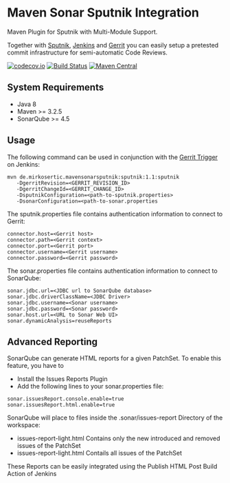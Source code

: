 # Maven Sonar Sputnik Integration

Maven Plugin for Sputnik with Multi-Module Support.

Together with [Sputnik](https://github.com/TouK/sputnik), [Jenkins](https://jenkins-ci.org) and [Gerrit](https://www.gerritcodereview.com) you can easily setup a pretested commit infrastructure for semi-automatic Code Reviews.

[![codecov.io](https://codecov.io/github/mirkosertic/mavensonarsputnik/coverage.svg?branch=master)](https://codecov.io/github/mirkosertic/mavensonarsputnik?branch=master) [![Build Status](https://travis-ci.org/mirkosertic/mavensonarsputnik.svg?branch=master)](https://travis-ci.org/mirkosertic/mavensonarsputnik) [![Maven Central](https://maven-badges.herokuapp.com/maven-central/de.mirkosertic.mavensonarsputnik/sputnik/badge.svg)](https://maven-badges.herokuapp.com/maven-central/de.mirkosertic.mavensonarsputnik/sputnik/badge.svg)

## System Requirements

* Java 8
* Maven >= 3.2.5
* SonarQube >= 4.5

## Usage

The following command can be used in conjunction with the [Gerrit Trigger](https://wiki.jenkins-ci.org/display/JENKINS/Gerrit+Trigger) on Jenkins:

```
mvn de.mirkosertic.mavensonarsputnik:sputnik:1.1:sputnik 
   -DgerritRevision=<GERRIT_REVISION_ID> 
   -DgerritChangeId=<GERRIT_CHANGE_ID> 
   -DsputnikConfiguration=<path-to-sputnik.properties> 
   -DsonarConfiguration=<path-to-sonar.properties
```

The sputnik.properties file contains authentication information to connect to Gerrit:

```
connector.host=<Gerrit host>
connector.path=<Gerrit context>
connector.port=<Gerrit port>
connector.username=<Gerrit username>
connector.password=<Gerrit password>
```

The sonar.properties file contains authentication information to connect to SonarQube:

```
sonar.jdbc.url=<JDBC url to SonarQube database>
sonar.jdbc.driverClassName=<JDBC Driver>
sonar.jdbc.username=<Sonar username>
sonar.jdbc.password=<Sonar password>
sonar.host.url=<URL to Sonar Web UI>
sonar.dynamicAnalysis=reuseReports
```

## Advanced Reporting

SonarQube can generate HTML reports for a given PatchSet. To enable this feature, you have to

* Install the Issues Reports Plugin
* Add the following lines to your sonar.properties file:
```
sonar.issuesReport.console.enable=true
sonar.issuesReport.html.enable=true
```

SonarQube will place to files inside the .sonar/issues-report Directory of the workspace:

* issues-report-light.html Contains only the new introduced and removed issues of the PatchSet
* issues-report-light.html Contails all issues of the PatchSet

These Reports can be easily integrated using the Publish HTML Post Build Action of Jenkins 

 


